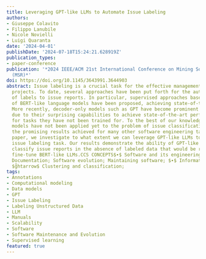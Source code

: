 ```yaml
---
title: Leveraging GPT-like LLMs to Automate Issue Labeling
authors:
- Giuseppe Colavito
- Filippo Lanubile
- Nicole Novielli
- Luigi Quaranta
date: '2024-04-01'
publishDate: '2024-07-18T15:24:21.628919Z'
publication_types:
- paper-conference
publication: '*2024 IEEE/ACM 21st International Conference on Mining Software Repositories
  (MSR)*'
doi: https://doi.org/10.1145/3643991.3644903
abstract: Issue labeling is a crucial task for the effective management of software
  projects. To date, several approaches have been put forth for the automatic assignment
  of labels to issue reports. In particular, supervised approaches based on the fine-tuning
  of BERT-like language models have been proposed, achieving state-of-the-art performance.
  More recently, decoder-only models such as GPT have become prominent in SE research
  due to their surprising capabilities to achieve state-of-the-art performance even
  for tasks they have not been trained for. To the best of our knowledge, GPT-like
  models have not been applied yet to the problem of issue classification, despite
  the promising results achieved for many other software engineering tasks. In this
  paper, we investigate to what extent we can leverage GPT-like LLMs to automate the
  issue labeling task. Our results demonstrate the ability of GPT-like models to correctly
  classify issue reports in the absence of labeled data that would be required to
  fine-tune BERT-like LLMs.CCS CONCEPTS$∙$ Software and its engineering $i̊ghtarrow$
  Documentation; Software evolution; Maintaining software; $∙$ Information systems
  $g̊htarrow$ Clustering and classification;
tags:
- Annotations
- Computational modeling
- Data models
- GPT
- Issue Labeling
- Labeling Unstructured Data
- LLM
- Manuals
- Scalability
- Software
- Software Maintenance and Evolution
- Supervised learning
featured: true
---
```


